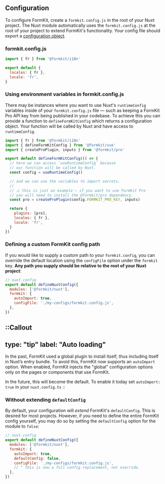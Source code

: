 ## Configuration

To configure FormKit, create a `formkit.config.js` in the root of your Nuxt project. The Nuxt module automatically uses the `formkit.config.js` at the root of your project to extend FormKit's functionality. Your config file should export a [configuration object](/essentials/configuration#what-is-defaultconfig).

### formkit.config.js
```js
import { fr } from '@formkit/i18n'

export default {
  locales: { fr },
  locale: 'fr',
}
```

### Using environment variables in formkit.config.js

There may be instances where you want to use Nuxt's `runtimeConfig` variables inside of your `formkit.config.js` file — such as keeping a FormKit Pro API key from being published in your codebase. To achieve this you can provide a function to `defineFormKitConfig` which returns a configuration object. Your function will be called by Nuxt and have access to `runtimeConfig`.

```js
import { fr } from '@formkit/i18n'
import { defineFormKitConfig } from '@formkit/vue'
import { createProPlugin, inputs } from '@formkit/pro'

export default defineFormKitConfig(() => {
  // here we can access `useRuntimeConfig` because
  // our function will be called by Nuxt.
  const config = useRuntimeConfig()

  // and we can use the variables to import secrets.
  //
  // ⚠️ this is just an example — if you want to use FormKit Pro
  // you will need to install the @formkit/pro dependency.
  const pro = createProPlugin(config.FORMKIT_PRO_KEY, inputs)

  return {
    plugins: [pro],
    locales: { fr },
    locale: 'fr',
  }
})
```

### Defining a custom FormKit config path

If you would like to supply a custom path to your `formkit.config`, you can override the default location using the `configFile` option under the `formkit` key. **Any path you supply should be relative to the root of your Nuxt project**:

```js
// nuxt.config
export default defineNuxtConfig({
  modules: ['@formkit/nuxt'],
  formkit: {
    autoImport: true,
    configFile: './my-configs/formkit.config.js',
  },
})
```

::Callout
---
type: "tip"
label: "Auto loading"
---
In the past, FormKit used a global plugin to install itself, thus including itself in Nuxt’s entry bundle. To avoid this, FormKit now supports an `autoImport` option. When enabled, FormKit injects the "global" configuration options only on the pages or components that use FormKit.

In the future, this will become the default. To enable it today set `autoImport: true` in your `nuxt.config.ts`
::

### Without extending `defaultConfig`

By default, your configuration will _extend_ FormKit's `defaultConfig`. This is desired for
most projects. However, if you need to define the entire FormKit config yourself, you may do so
by setting the `defaultConfig` option for the module to `false`:

```js
// nuxt.config
export default defineNuxtConfig({
  modules: ['@formkit/nuxt'],
  formkit: {
    autoImport: true,
    defaultConfig: false,
    configFile: './my-configs/formkit.config.js',
    // ^ this is now a full config replacement, not override.
  },
})
```
